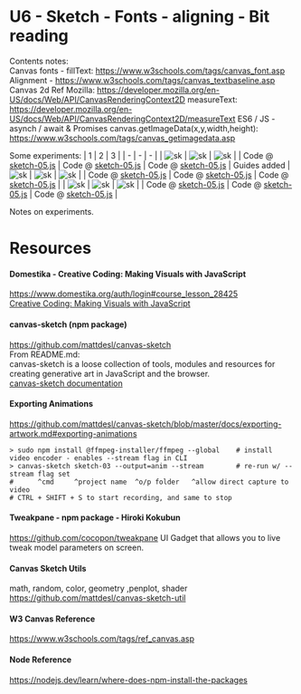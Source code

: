 # U6 - Sketch - Fonts - aligning - Bit reading 
Contents notes:  
Canvas fonts - fillText: https://www.w3schools.com/tags/canvas_font.asp
Alignment - https://www.w3schools.com/tags/canvas_textbaseline.asp
Canvas 2d Ref Mozilla: https://developer.mozilla.org/en-US/docs/Web/API/CanvasRenderingContext2D
measureText: https://developer.mozilla.org/en-US/docs/Web/API/CanvasRenderingContext2D/measureText
ES6 / JS - asynch / await & Promises
canvas.getImageData(x,y,width,height): https://www.w3schools.com/tags/canvas_getimagedata.asp
    
  
Some experiments:
| 1 | 2 | 3 | 
| - | - | - | 
| ![sk](https://github.com/UnacceptableBehaviour/js_canvas/blob/master/test_pages/u6_text_fill/2022.01.11-18.30.43.png) | ![sk](https://github.com/UnacceptableBehaviour/js_canvas/blob/master/test_pages/u6_text_fill/2022.01.11-20.34.58.png) | ![sk](https://github.com/UnacceptableBehaviour/js_canvas/blob/master/test_pages/u6_text_fill/2022.01.11-20.45.07.png) |
| Code @ [sketch-05.js](https://github.com/UnacceptableBehaviour/js_canvas/blob/e494f399d9f610c4b33930f2651ca72b4eab8b2f/test_pages/u6_text_fill/sketch-05.js) | Code @ [sketch-05.js](https://github.com/UnacceptableBehaviour/js_canvas/blob/497338f1b3d73796bf9d217e37253a3495eb1bb6/test_pages/u6_text_fill/sketch-05.js) | Code @ [sketch-05.js](https://github.com/UnacceptableBehaviour/js_canvas/blob/3a033eaec1ade26f906c36791efe6dae1650b3bc/test_pages/u6_text_fill/sketch-05.js) | Guides added
| ![sk](https://github.com/UnacceptableBehaviour/js_canvas/blob/master/test_pages/u6_text_fill/2022.01.12-09.19.53.png) | ![sk](https://github.com/UnacceptableBehaviour/js_canvas/blob/master/test_pages/u6_text_fill/2022.01.12-09.43.48.png) | ![sk](https://github.com/UnacceptableBehaviour/js_canvas/blob/master/test_pages/u6_text_fill/2022.01.12-11.06.16.png) |
| Code @ [sketch-05.js](https://github.com/UnacceptableBehaviour/js_canvas/blob/705dd7feda71c58b3122e02f6760bfcb7003d294/test_pages/u6_text_fill/sketch-05.js) | Code @ [sketch-05.js](https://github.com/UnacceptableBehaviour/js_canvas/blob/f856c789262b5528e75997fc7f5b72b26adca375/test_pages/u6_text_fill/sketch-05.js) | Code @ [sketch-05.js](https://github.com/UnacceptableBehaviour/js_canvas/blob/0117662b07efb207e09bc011122730dbb7956b27/test_pages/u6_text_fill/sketch-05.js) | 
| ![sk]() | ![sk]() | ![sk]() |
| Code @ [sketch-05.js]() | Code @ [sketch-05.js]() | Code @ [sketch-05.js]() | 
  
Notes on experiments.
  
  
  
# Resources
#### Domestika - Creative Coding: Making Visuals with JavaScript
https://www.domestika.org/auth/login#course_lesson_28425  
[Creative Coding: Making Visuals with JavaScript](https://www.domestika.org/auth/login#course_lesson_28425)
  
#### canvas-sketch (npm package)
https://github.com/mattdesl/canvas-sketch  
From README.md:  
canvas-sketch is a loose collection of tools, modules and resources for creating generative art in JavaScript and the browser.  
[canvas-sketch documentation](https://github.com/mattdesl/canvas-sketch/blob/master/docs/README.md)  

#### Exporting Animations
https://github.com/mattdesl/canvas-sketch/blob/master/docs/exporting-artwork.md#exporting-animations
```
> sudo npm install @ffmpeg-installer/ffmpeg --global    # install video encoder - enables --stream flag in CLI
> canvas-sketch sketch-03 --output=anim --stream        # re-run w/ --stream flag set
#      ^cmd     ^project name  ^o/p folder   ^allow direct capture to video
# CTRL + SHIFT + S to start recording, and same to stop
```

#### Tweakpane - npm package - Hiroki Kokubun
https://github.com/cocopon/tweakpane
UI Gadget that allows you to live tweak model parameters on screen.


#### Canvas Sketch Utils
math, random, color, geometry ,penplot, shader
https://github.com/mattdesl/canvas-sketch-util

#### W3 Canvas Reference
https://www.w3schools.com/tags/ref_canvas.asp

#### Node Reference
https://nodejs.dev/learn/where-does-npm-install-the-packages
